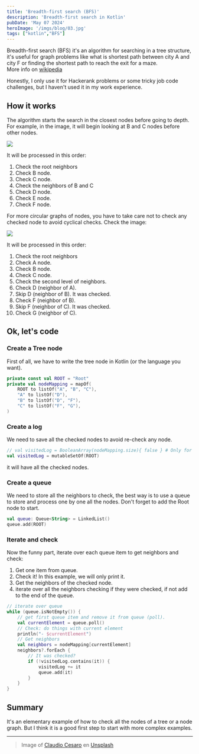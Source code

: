 ```yaml
---
title: 'Breadth-first search (BFS)'
description: 'Breadth-first search in Kotlin'
pubDate: 'May 07 2024'
heroImage: '/imgs/blog/03.jpg'
tags: ["kotlin","BFS"]
---
```


Breadth-first search (BFS) it's an algorithm for searching in a tree structure, it's useful for graph problems like what is shortest path between city A and city F or finding the shortest path to reach the exit for a maze.  
More info on [wikipedia](https://en.wikipedia.org/wiki/Breadth-first_search)

Honestly, I only use it for Hackerank problems or some tricky job code challenges, but I haven't used it in my work experience.

## How it works

The algorithm starts the search in the closest nodes before going to depth. For example, in the image, it will begin looking at B and C nodes before other nodes.

[![](https://mermaid.ink/img/pako:eNpdz80KwjAMB_BXKTlvL9CDh33oyYt6kl7CmrnB2o6aIjL27taWyTCn_MKfhCzQOU0goZ_cqxvQs7g1yopYF-dYlOVBVH-us6uEZo82o0447nHKgAIMeYOjjieX70wBD2RIgYytph7DxAqUXWM0zBqZWj2y8yB7nJ5UAAZ217ftQLIPtIWaER8ezS81o707Z7YQpR3n_Gr6eP0AJSBK7Q?type=png)](https://mermaid.live/edit#pako:eNpdz80KwjAMB_BXKTlvL9CDh33oyYt6kl7CmrnB2o6aIjL27taWyTCn_MKfhCzQOU0goZ_cqxvQs7g1yopYF-dYlOVBVH-us6uEZo82o0447nHKgAIMeYOjjieX70wBD2RIgYytph7DxAqUXWM0zBqZWj2y8yB7nJ5UAAZ217ftQLIPtIWaER8ezS81o707Z7YQpR3n_Gr6eP0AJSBK7Q)

It will be processed in this order: 
1. Check the root neighbors
2. Check B node. 
3. Check C node.
4. Check the neighbors of B and C
5. Check D node.
6. Check E node.
7. Check F node.

For more circular graphs of nodes, you have to take care not to check any checked node to avoid cyclical checks. Check the image: 

[![](https://mermaid.ink/img/pako:eNpd0M0KwjAMB_BXKTlvPsAOwj7Ukxf1JL2ENXODtR01RWTs3a2rU1xP-ZF_SsgItVUEGTS9fdQtOhaXShoR3slaFmm6FfnKxcpldD7jM1yIdPOngH1EGVs_BRwgAU1OY6fCLuO7JYFb0iQhC6WiBn3PEqSZQtQPCpl2qmPrIGuwv1MC6Nmen6aGjJ2nJVR1eHOov6kBzdVavYRo_uMYbzCfYnoBZwFQrg?type=png)](https://mermaid.live/edit#pako:eNpd0M0KwjAMB_BXKTlvPsAOwj7Ukxf1JL2ENXODtR01RWTs3a2rU1xP-ZF_SsgItVUEGTS9fdQtOhaXShoR3slaFmm6FfnKxcpldD7jM1yIdPOngH1EGVs_BRwgAU1OY6fCLuO7JYFb0iQhC6WiBn3PEqSZQtQPCpl2qmPrIGuwv1MC6Nmen6aGjJ2nJVR1eHOov6kBzdVavYRo_uMYbzCfYnoBZwFQrg)

It will be processed in this order: 
1. Check the root neighbors
2. Check A node.
3. Check B node.
4. Check C node.
5. Check the second level of neighbors.
6. Check D (neighbor of A).
7. Skip D (neighbor of B). It was checked.
8. Check F (neighbor of B).
9. Skip F (neighbor of C). It was checked. 
10. Check G (neighbor of C).

## Ok, let's code

### Create a Tree node

First of all, we have to write the tree node in Kotlin (or the language you want).

```kotlin
private const val ROOT = "Root"
private val nodeMapping = mapOf(
    ROOT to listOf("A", "B", "C"),
    "A" to listOf("D"),
    "B" to listOf("D", "F"),
    "C" to listOf("F", "G"),
)
```

### Create a log 

We need to save all the checked nodes to avoid re-check any node.

```kotlin
// val visitedLog = BooleanArray(nodeMapping.size){ false } # Only for ints
val visitedLog = mutableSetOf(ROOT)
```
it will have all the checked nodes.

### Create a queue 

We need to store all the neighbors to check, the best way is to use a queue to store and process one by one all the nodes. 
Don't forget to add the Root node to start.

```kotlin
val queue: Queue<String> = LinkedList()
queue.add(ROOT)
```

### Iterate and check 

Now the funny part, iterate over each queue item to get neighbors and check:
1. Get one item from queue.
2. Check it! In this example, we will only print it.
3. Get the neighbors of the checked node.
4. iterate over all the neighbors checking if they were checked, if not add to the end of the queue.

```kotlin
// iterate over queue
while (queue.isNotEmpty()) {
    // get first queue item and remove it from queue (poll).
    val currentElement = queue.poll()
    // Check: do things with current element
    println("- $currentElement")
    // Get neighbors 
    val neighbors = nodeMapping[currentElement]
    neighbors?.forEach {
        // It was checked?
        if (!visitedLog.contains(it)) {
            visitedLog += it
            queue.add(it)
        }
    }
}
```

## Summary

It's an elementary example of how to check all the nodes of a tree or a node graph. But I think it is a good first step to start with more complex examples.

---

 > Image of <a href="https://unsplash.com/es/@photoroutes?utm_content=creditCopyText&utm_medium=referral&utm_source=unsplash">Claudio Cesaro</a> en <a href="https://unsplash.com/es/fotos/campo-de-hierba-verde-durante-el-dia-Fwj_JvfXUCs?utm_content=creditCopyText&utm_medium=referral&utm_source=unsplash">Unsplash</a>
  